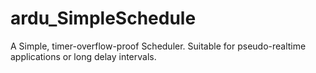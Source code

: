 # ardu_SimpleSchedule
A Simple, timer-overflow-proof Scheduler. Suitable for pseudo-realtime applications or long delay intervals.
